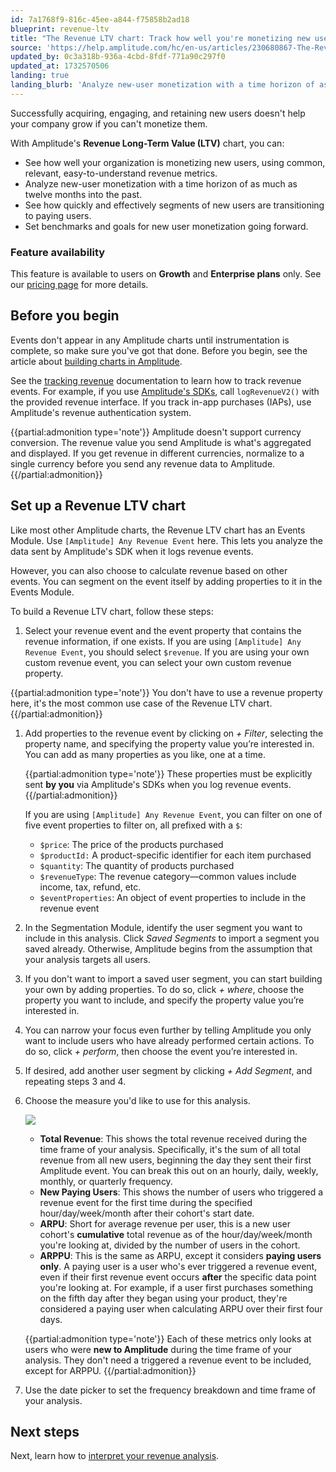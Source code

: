 ```yaml
---
id: 7a1768f9-816c-45ee-a844-f75858b2ad18
blueprint: revenue-ltv
title: "The Revenue LTV chart: Track how well you're monetizing new users"
source: 'https://help.amplitude.com/hc/en-us/articles/230680867-The-Revenue-LTV-chart-Track-how-well-you-re-monetizing-new-users'
updated_by: 0c3a318b-936a-4cbd-8fdf-771a90c297f0
updated_at: 1732570506
landing: true
landing_blurb: 'Analyze new-user monetization with a time horizon of as much as twelve months into the past'
---
```

Successfully acquiring, engaging, and retaining new users doesn't help your company grow if you can't monetize them. 

With Amplitude's **Revenue Long-Term Value (LTV)** chart, you can:

* See how well your organization is monetizing new users, using common, relevant, easy-to-understand revenue metrics.
* Analyze new-user monetization with a time horizon of as much as twelve months into the past.
* See how quickly and effectively segments of new users are transitioning to paying users.
* Set benchmarks and goals for new user monetization going forward.

### Feature availability

This feature is available to users on **Growth** and **Enterprise plans** only. See our [pricing page](https://amplitude.com/pricing) for more details.

## Before you begin

Events don't appear in any Amplitude charts until instrumentation is complete, so make sure you've got that done. Before you begin, see the article about [building charts in Amplitude](/docs/get-started/helpful-definitions).

See the [tracking revenue](/docs/data/sources/instrument-track-revenue) documentation to learn how to track revenue events. For example, if you use [Amplitude's SDKs](/docs/sdks/analytics), call `logRevenueV2()`  with the provided revenue interface. If you track in-app purchases (IAPs), use Amplitude's revenue authentication system.  

{{partial:admonition type='note'}}
Amplitude doesn't support currency conversion. The revenue value you send Amplitude is what's aggregated and displayed. If you get revenue in different currencies, normalize to a single currency before you send any revenue data to Amplitude.
{{/partial:admonition}}

## Set up a Revenue LTV chart

Like most other Amplitude charts, the Revenue LTV chart has an Events Module. Use `[Amplitude] Any Revenue Event` here. This lets you analyze the data sent by Amplitude's SDK when it logs revenue events. 

However, you can also choose to calculate revenue based on other events. You can segment on the event itself by adding properties to it in the Events Module.

To build a Revenue LTV chart, follow these steps:

1. Select your revenue event and the event property that contains the revenue information, if one exists. If you are using `[Amplitude] Any Revenue Event`, you should select `$revenue`. If you are using your own custom revenue event, you can select your own custom revenue property.  
  
{{partial:admonition type='note'}}
You don't have to use a revenue property here, it's the most common use case of the Revenue LTV chart.
{{/partial:admonition}}

1. Add properties to the revenue event by clicking on *+ Filter*, selecting the property name, and specifying the property value you’re interested in. You can add as many properties as you like, one at a time.  
		
	{{partial:admonition type='note'}}
	These properties must be explicitly sent **by you** via Amplitude's SDKs when you log revenue events.  
	{{/partial:admonition}}

	If you are using `[Amplitude] Any Revenue Event`, you can filter on one of five event properties to filter on, all prefixed with a `$`:  

	* `$price`: The price of the products purchased
	* `$productId:` A product-specific identifier for each item purchased
	* `$quantity`: The quantity of products purchased
	* `$revenueType`: The revenue category—common values include income, tax, refund, etc.
	* `$eventProperties`: An object of event properties to include in the revenue event

2. In the Segmentation Module, identify the user segment you want to include in this analysis. Click *Saved Segments* to import a segment you saved already. Otherwise, Amplitude begins from the assumption that your analysis targets all users.

3. If you don't want to import a saved user segment, you can start building your own by adding properties. To do so, click *+ where*, choose the property you want to include, and specify the property value you’re interested in.

4. You can narrow your focus even further by telling Amplitude you only want to include users who have already performed certain actions. To do so, click *+ perform*, then choose the event you’re interested in.

5. If desired, add another user segment by clicking *+ Add Segment*, and repeating steps 3 and 4.

6. Choose the measure you'd like to use for this analysis.  
  
	![](statamic://asset::help_center_conversions::revenue-ltv/rev-ltv-3.png) 
	
	* **Total Revenue**: This shows the total revenue received during the time frame of your analysis. Specifically, it's the sum of all total revenue from all new users, beginning the day they sent their first Amplitude event. You can break this out on an hourly, daily, weekly, monthly, or quarterly frequency.
	* **New Paying Users**: This shows the number of users who triggered a revenue event for the first time during the specified hour/day/week/month after their cohort's start date.
	* **ARPU**: Short for average revenue per user, this is a new user cohort's **cumulative** total revenue as of the hour/day/week/month you're looking at, divided by the number of users in the cohort.
	* **ARPPU**: This is the same as ARPU, except it considers **paying users only**. A paying user is a user who's ever triggered a revenue event, even if their first revenue event occurs **after** the specific data point you're looking at. For example, if a user first purchases something on the fifth day after they began using your product, they're considered a paying user when calculating ARPU over their first four days.

	{{partial:admonition type='note'}}
	Each of these metrics only looks at users who were **new to Amplitude** during the time frame of your analysis. They don't need a triggered a revenue event to be included, except for ARPPU.
	{{/partial:admonition}}

7. Use the date picker to set the frequency breakdown and time frame of your analysis.

## Next steps

Next, learn how to [interpret your revenue analysis](/docs/analytics/charts/revenue-ltv/revenue-ltv-interpret).